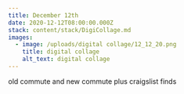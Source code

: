 ```yaml
---
title: December 12th
date: 2020-12-12T08:00:00.000Z
stack: content/stack/DigiCollage.md
images:
  - image: /uploads/digital collage/12_12_20.png
    title: digital collage
    alt_text: digital collage
---
```


old commute and new commute plus craigslist finds
